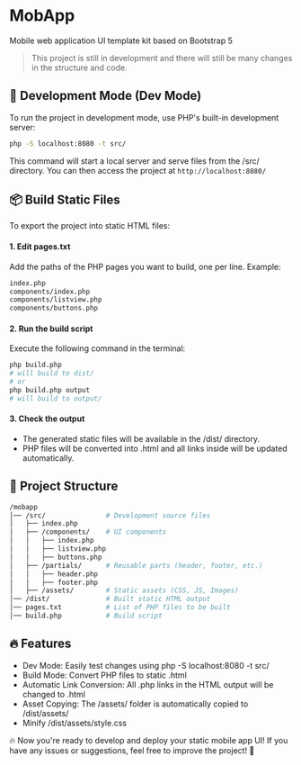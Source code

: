 # MobApp

Mobile web application UI template kit based on Bootstrap 5

> This project is still in development and there will still be many changes in the structure and code.


## 🚀 Development Mode (Dev Mode)

To run the project in development mode, use PHP's built-in development server:

```sh
php -S localhost:8080 -t src/
```

This command will start a local server and serve files from the /src/ directory.
You can then access the project at `http://localhost:8080/`

## 📦 Build Static Files

To export the project into static HTML files:

#### 1. Edit pages.txt

Add the paths of the PHP pages you want to build, one per line.
Example:

```bash
index.php
components/index.php
components/listview.php
components/buttons.php
```

#### 2. Run the build script

Execute the following command in the terminal:

```sh
php build.php
# will build to dist/
# or
php build.php output
# will build to output/
```

#### 3. Check the output

- The generated static files will be available in the /dist/ directory.
- PHP files will be converted into .html and all links inside will be updated automatically.

## 📂 Project Structure

```bash
/mobapp
│── /src/               # Development source files
│   ├── index.php
│   ├── /components/    # UI components
│   │   ├── index.php
│   │   ├── listview.php
│   │   ├── buttons.php
│   ├── /partials/      # Reusable parts (header, footer, etc.)
│   │   ├── header.php
│   │   ├── footer.php
│   ├── /assets/        # Static assets (CSS, JS, Images)
│── /dist/              # Built static HTML output
│── pages.txt           # List of PHP files to be built
│── build.php           # Build script
```

## 🔥 Features

- Dev Mode: Easily test changes using php -S localhost:8080 -t src/
- Build Mode: Convert PHP files to static .html
- Automatic Link Conversion: All .php links in the HTML output will be changed to .html
- Asset Copying: The /assets/ folder is automatically copied to /dist/assets/
- Minify /dist/assets/style.css

🔥 Now you're ready to develop and deploy your static mobile app UI!
If you have any issues or suggestions, feel free to improve the project! 🚀

